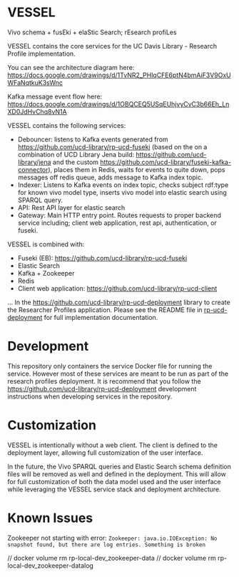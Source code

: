 # VESSEL
Vivo schema + fusEki + elaStic Search; rEsearch profiLes

VESSEL contains the core services for the UC Davis Library - Research Profile implementation.

You can see the architecture diagram here:
https://docs.google.com/drawings/d/1TvNR2_PHlqCFE6ptN4bmAiF3V9OxUWFaNqtkuK3sWnc

Kafka message event flow here:
https://docs.google.com/drawings/d/1OBQCEQ5USqEUhjvyCvC3b66Eh_LnXD0JdHvChq8vN1A

VESSEL contains the following services:
  - Debouncer: listens to Kafka events generated from https://github.com/ucd-library/rp-ucd-fuseki (based on the on a combination of UCD Library Jena build: 
  https://github.com/ucd-library/jena and the custom https://github.com/ucd-library/fuseki-kafka-connector), places them in Redis, waits for events to quite
  down, pops messages off redis queue, adds message to Kafka index topic.
  - Indexer: Listens to Kafka events on index topic, checks subject rdf:type for known vivo model type, inserts vivo model into elastic search using SPARQL query.
  - API: Rest API layer for elastic search
  - Gateway: Main HTTP entry point.  Routes requests to proper backend service including; client web application, rest api, authentication, or fuseki.

VESSEL is combined with:
  - Fuseki (EB): https://github.com/ucd-library/rp-ucd-fuseki
  - Elastic Search
  - Kafka + Zookeeper
  - Redis
  - Client web application: https://github.com/ucd-library/rp-ucd-client

... In the https://github.com/ucd-library/rp-ucd-deployment library to create the Researcher Profiles application.  Please see the README file in [rp-ucd-deployment](https://github.com/ucd-library/rp-ucd-deployment) for full implementation documentation.

# Development

This repository only containers the service Docker file for running the service.  However most of these services are meant to be run as part of the research profiles deployment.  It is recommend that you follow the https://github.com/ucd-library/rp-ucd-deployment development instructions when developing services in the repository.

# Customization

VESSEL is intentionally without a web client.  The client is defined to the deployment layer, allowing full customization of the user interface.

In the future, the Vivo SPARQL queries and Elastic Search schema definition files will be removed as well and defined in the deployment.  This will allow for full customization of both the data model used and the user interface while leveraging the VESSEL service stack and deployment architecture.

# Known Issues

Zookeeper not starting with error: `Zookeeper: java.io.IOException: No snapshot found, but there are log entries. Something is broken`

// docker volume rm rp-local-dev_zookeeper-data
// docker volume rm rp-local-dev_zookeeper-datalog